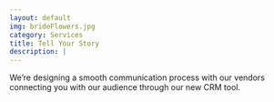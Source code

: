 ```yaml
---
layout: default
img: brideFlowers.jpg
category: Services
title: Tell Your Story
description: |
---
```

We’re designing a smooth communication process with our vendors connecting you with our audience through our new CRM tool. 
